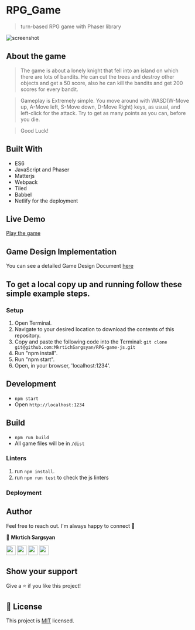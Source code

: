 # RPG_Game

> turn-based RPG game with Phaser library

![screenshot](https://user-images.githubusercontent.com/31889642/116005207-fa136b00-a616-11eb-8c8f-4e1c5c24ece5.png)

## About the game


> The game is about a lonely knight that fell into an island on which there are lots of bandits. He can cut the trees and destroy other objects and get a 50 score, also he can kill the bandits and get 200 scores for every bandit.

> Gameplay is Extremely simple. You move around with WASD(W-Move up, A-Move left, S-Move down, D-Move Right) keys, as usual, 
> and left-click for the attack. Try to get as many points as you can, before you die.

> Good Luck!



## Built With

- ES6
- JavaScript and Phaser
- Matterjs
- Webpack
- Tiled
- Babbel
- Netlify for the deployment


## Live Demo

[Play the game](https://ecstatic-rosalind-eeae5f.netlify.app/)

## Game Design Implementation

You can see a detailed Game Design Document [here](https://docs.google.com/document/d/1lvSvKc88b_weoVdJrMmSRbY5YBPYTrVhusjvfUwDqIs/edit?usp=sharing)



## To get a local copy up and running follow these simple example steps.

### Setup

1. Open Terminal.
2. Navigate to your desired location to download the contents of this repository.
3. Copy and paste the following code into the Terminal: ```git clone git@github.com:MkrtichSargsyan/RPG-game-js.git```
4. Run "npm install".
5. Run "npm start".
6. Open, in your browser, 'localhost:1234'.


## Development
- `npm start`
- Open `http://localhost:1234`


## Build
- `npm run build`
- All game files will be in `/dist`


### Linters

1. run `npm install`.
2. run `npm run test` to check the js linters

### Deployment

## Author

Feel free to reach out. I'm always happy to connect :slightly_smiling_face:

👤 **Mkrtich Sargsyan**


[<code><img height="26" src="https://github.githubassets.com/images/modules/logos_page/Octocat.png"></code>](https://github.com/MkrtichSargsyan)
[<code><img height="26" src="https://upload.wikimedia.org/wikipedia/sco/thumb/9/9f/Twitter_bird_logo_2012.svg/1200px-Twitter_bird_logo_2012.svg.png"></code>](https://twitter.com/MkrtichSargsyan)
[<code><img height="26" src="https://upload.wikimedia.org/wikipedia/commons/thumb/c/c9/Linkedin.svg/1200px-Linkedin.svg.png"></code>](https://www.linkedin.com/in/mkrtich-sargsyan/)
[<code><img height="26" src="https://icons-for-free.com/iconfiles/png/512/email+gmail+mail+message+service+icon-1320183404410750774.png"></code>](mailto:mkrtichsargsyan24@gmail.com)

## Show your support

Give a ⭐️ if you like this project!

## 📝 License

This project is [MIT](lic.url) licensed.
